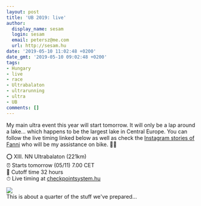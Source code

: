 ```yaml
---
layout: post
title: 'UB 2019: live'
author:
  display_name: sesam
  login: sesam
  email: petersz@me.com
  url: http://sesam.hu
date: '2019-05-10 11:02:48 +0200'
date_gmt: '2019-05-10 09:02:48 +0200'
tags:
- Hungary
- live
- race
- Ultrabalaton
- ultrarunning
- ultra
- UB
comments: []
---
```


My main ultra event this year will start tomorrow. It will only be a lap around a lake… which happens to be the largest lake in Central Europe. You can follow the live timing linked below as well as check the [Instagram stories of Fanni](https://www.instagram.com/mirza_ost/) who will be my assistance on bike. 🚴‍♀️

⭕️ XIII. NN Ultrabalaton (221km)  
⏰ Starts tomorrow (05/11) 7.00 CET  
🏁 Cutoff time 32 hours  
⏱ Live timing at [checkpointsystem.hu ](http://checkpointsystem.hu/result/ub2019/e/47552)

![](https://sesam.hu/wp-content/uploads/2019/05/IMG_0763-1024x768.jpg)  
This is about a quarter of the stuff we've prepared…
